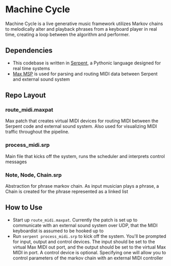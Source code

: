 # Machine Cycle

Machine Cycle is a live generative music framework utilizes Markov chains to melodically alter and playback phrases from a keyboard player in real time, creating a loop between the algorithm and performer.

## Dependencies

* This codebase is written in [Serpent](https://www.cs.cmu.edu/~music/serpent/doc/serpent.htm), a Pythonic language designed for real time systems
* [Max MSP](https://cycling74.com/) is used for parsing and routing MIDI data between Serpent and external sound system


## Repo Layout
### route_midi.maxpat
Max patch that creates virtual MIDI devices for routing MIDI between the Serpent code and external sound system. Also used for visualizing MIDI traffic throughout the pipeline.

### process_midi.srp
Main file that kicks off the system, runs the scheduler and interprets control messages

### Note, Node, Chain.srp
Abstraction for phrase markov chain. As input musician plays a phrase, a Chain is created for the phrase represented as a linked list

## How to Use
* Start up `route_midi.maxpat`. Currently the patch is set up to communicate with an external sound system over UDP, that the MIDI keyboardist is assumed to be hooked up to
* Run `serpent process_midi.srp` to kick off the system. You'll be prompted for input, output and control devices. The input should be set to the virtual Max MIDI out port, and the output should be set to the virtual Max MIDI in port. A control device is optional. Specifying one will allow you to control parameters of the markov chain with an external MIDI controller


